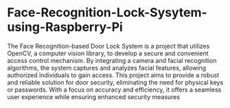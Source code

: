 # Face-Recognition-Lock-Sysytem-using-Raspberry-Pi
The Face Recognition-based Door Lock System is a project that utilizes OpenCV, a computer vision library, to develop a secure and convenient access control mechanism. By integrating a camera and facial recognition algorithms, the system captures and analyzes facial features, allowing authorized individuals to gain access. This project aims to provide a robust and reliable solution for door security, eliminating the need for physical keys or passwords. With a focus on accuracy and efficiency, it offers a seamless user experience while ensuring enhanced security measures
